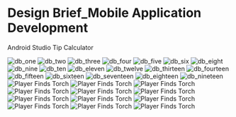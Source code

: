 # Design Brief_Mobile Application Development
Android Studio Tip Calculator

![db_one](https://raw.githubusercontent.com/kiddjsh/AndroidStudio_theEatery/main/screenshots/db_one.PNG)
![db_two](https://raw.githubusercontent.com/kiddjsh/AndroidStudio_theEatery/main/screenshots/db_two.PNG)
![db_three](https://raw.githubusercontent.com/kiddjsh/AndroidStudio_theEatery/main/screenshots/db_three.PNG)
![db_four](https://raw.githubusercontent.com/kiddjsh/AndroidStudio_theEatery/main/screenshots/db_four.PNG)
![db_five](https://raw.githubusercontent.com/kiddjsh/AndroidStudio_theEatery/main/screenshots/db_five.PNG)
![db_six](https://raw.githubusercontent.com/kiddjsh/AndroidStudio_theEatery/main/screenshots/db_six.PNG)
![db_eight](https://raw.githubusercontent.com/kiddjsh/AndroidStudio_theEatery/main/screenshots/db_eight.PNG)
![db_nine](https://raw.githubusercontent.com/kiddjsh/AndroidStudio_theEatery/main/screenshots/db_nine.PNG)
![db_ten](https://raw.githubusercontent.com/kiddjsh/AndroidStudio_theEatery/main/screenshots/db_ten.PNG)
![db_eleven](https://raw.githubusercontent.com/kiddjsh/AndroidStudio_theEatery/main/screenshots/db_eleven.PNG)
![db_twelve](https://raw.githubusercontent.com/kiddjsh/AndroidStudio_theEatery/main/screenshots/db_twelve.PNG)
![db_thirteen](https://raw.githubusercontent.com/kiddjsh/AndroidStudio_theEatery/main/screenshots/db_thirteen.PNG)
![db_fourteen](https://raw.githubusercontent.com/kiddjsh/AndroidStudio_theEatery/main/screenshots/db_fourteen.PNG)
![db_fifteen](https://raw.githubusercontent.com/kiddjsh/AndroidStudio_theEatery/main/screenshots/db_fifteen.PNG)
![db_sixteen](https://raw.githubusercontent.com/kiddjsh/AndroidStudio_theEatery/main/screenshots/db_sixteen.PNG)
![db_seventeen](https://raw.githubusercontent.com/kiddjsh/AndroidStudio_theEatery/main/screenshots/db_seventeen.PNG)
![db_eighteen](https://raw.githubusercontent.com/kiddjsh/AndroidStudio_theEatery/main/screenshots/db_eighteen.PNG)
![db_nineteen](https://raw.githubusercontent.com/kiddjsh/AndroidStudio_theEatery/main/screenshots/db_nineteen.PNG)
![Player Finds Torch]()
![Player Finds Torch]()
![Player Finds Torch]()
![Player Finds Torch]()
![Player Finds Torch]()
![Player Finds Torch]()
![Player Finds Torch]()
![Player Finds Torch]()
![Player Finds Torch]()
![Player Finds Torch]()
![Player Finds Torch]()
![Player Finds Torch]()
